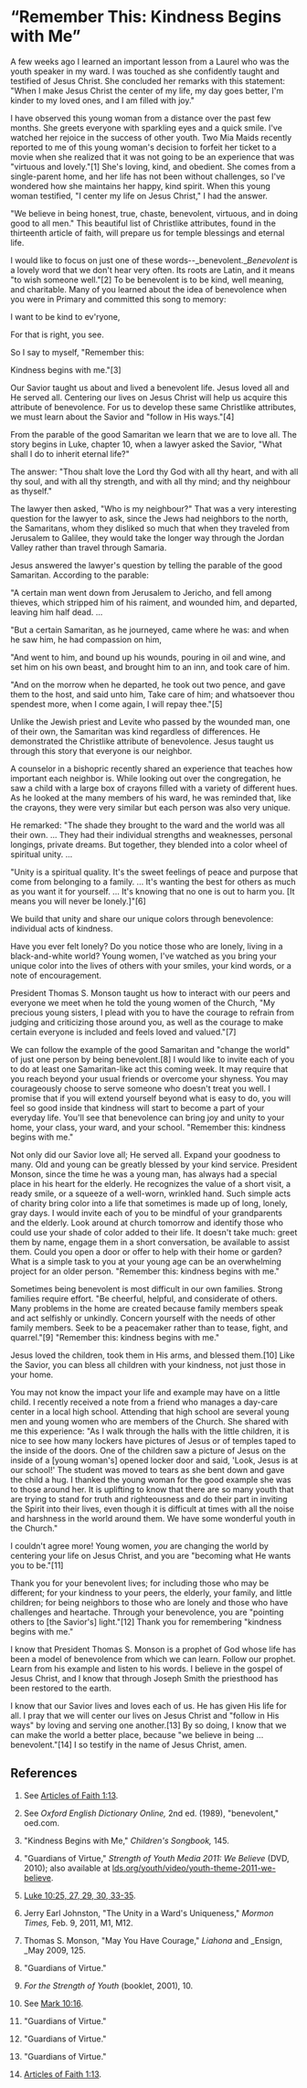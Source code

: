 # “Remember This: Kindness Begins with Me”

A few weeks ago I learned an important lesson from a Laurel who was the youth
speaker in my ward. I was touched as she confidently taught and testified of
Jesus Christ. She concluded her remarks with this statement: "When I make
Jesus Christ the center of my life, my day goes better, I'm kinder to my loved
ones, and I am filled with joy."

I have observed this young woman from a distance over the past few months. She
greets everyone with sparkling eyes and a quick smile. I've watched her
rejoice in the success of other youth. Two Mia Maids recently reported to me
of this young woman's decision to forfeit her ticket to a movie when she
realized that it was not going to be an experience that was "virtuous and
lovely."[1] She's loving, kind, and obedient. She comes from a single-parent
home, and her life has not been without challenges, so I've wondered how she
maintains her happy, kind spirit. When this young woman testified, "I center
my life on Jesus Christ," I had the answer.

"We believe in being honest, true, chaste, benevolent, virtuous, and in doing
good to all men." This beautiful list of Christlike attributes, found in the
thirteenth article of faith, will prepare us for temple blessings and eternal
life.

I would like to focus on just one of these words--_benevolent.__Benevolent_ is
a lovely word that we don't hear very often. Its roots are Latin, and it means
"to wish someone well."[2] To be benevolent is to be kind, well meaning, and
charitable. Many of you learned about the idea of benevolence when you were in
Primary and committed this song to memory:

I want to be kind to ev'ryone,

For that is right, you see.

So I say to myself, "Remember this:

Kindness begins with me."[3]

Our Savior taught us about and lived a benevolent life. Jesus loved all and He
served all. Centering our lives on Jesus Christ will help us acquire this
attribute of benevolence. For us to develop these same Christlike attributes,
we must learn about the Savior and "follow in His ways."[4]

From the parable of the good Samaritan we learn that we are to love all. The
story begins in Luke, chapter 10, when a lawyer asked the Savior, "What shall
I do to inherit eternal life?"

The answer: "Thou shalt love the Lord thy God with all thy heart, and with all
thy soul, and with all thy strength, and with all thy mind; and thy neighbour
as thyself."

The lawyer then asked, "Who is my neighbour?" That was a very interesting
question for the lawyer to ask, since the Jews had neighbors to the north, the
Samaritans, whom they disliked so much that when they traveled from Jerusalem
to Galilee, they would take the longer way through the Jordan Valley rather
than travel through Samaria.

Jesus answered the lawyer's question by telling the parable of the good
Samaritan. According to the parable:

"A certain man went down from Jerusalem to Jericho, and fell among thieves,
which stripped him of his raiment, and wounded him, and departed, leaving him
half dead. ...

"But a certain Samaritan, as he journeyed, came where he was: and when he saw
him, he had compassion on him,

"And went to him, and bound up his wounds, pouring in oil and wine, and set
him on his own beast, and brought him to an inn, and took care of him.

"And on the morrow when he departed, he took out two pence, and gave them to
the host, and said unto him, Take care of him; and whatsoever thou spendest
more, when I come again, I will repay thee."[5]

Unlike the Jewish priest and Levite who passed by the wounded man, one of
their own, the Samaritan was kind regardless of differences. He demonstrated
the Christlike attribute of benevolence. Jesus taught us through this story
that everyone is our neighbor.

A counselor in a bishopric recently shared an experience that teaches how
important each neighbor is. While looking out over the congregation, he saw a
child with a large box of crayons filled with a variety of different hues. As
he looked at the many members of his ward, he was reminded that, like the
crayons, they were very similar but each person was also very unique.

He remarked: "The shade they brought to the ward and the world was all their
own. ... They had their individual strengths and weaknesses, personal longings,
private dreams. But together, they blended into a color wheel of spiritual
unity. ...

"Unity is a spiritual quality. It's the sweet feelings of peace and purpose
that come from belonging to a family. ... It's wanting the best for others as
much as you want it for yourself. ... It's knowing that no one is out to harm
you. [It means you will never be lonely.]"[6]

We build that unity and share our unique colors through benevolence:
individual acts of kindness.

Have you ever felt lonely? Do you notice those who are lonely, living in a
black-and-white world? Young women, I've watched as you bring your unique
color into the lives of others with your smiles, your kind words, or a note of
encouragement.

President Thomas S. Monson taught us how to interact with our peers and
everyone we meet when he told the young women of the Church, "My precious
young sisters, I plead with you to have the courage to refrain from judging
and criticizing those around you, as well as the courage to make certain
everyone is included and feels loved and valued."[7]

We can follow the example of the good Samaritan and "change the world" of just
one person by being benevolent.[8] I would like to invite each of you to do at
least one Samaritan-like act this coming week. It may require that you reach
beyond your usual friends or overcome your shyness. You may courageously
choose to serve someone who doesn't treat you well. I promise that if you will
extend yourself beyond what is easy to do, you will feel so good inside that
kindness will start to become a part of your everyday life. You'll see that
benevolence can bring joy and unity to your home, your class, your ward, and
your school. "Remember this: kindness begins with me."

Not only did our Savior love all; He served all. Expand your goodness to many.
Old and young can be greatly blessed by your kind service. President Monson,
since the time he was a young man, has always had a special place in his heart
for the elderly. He recognizes the value of a short visit, a ready smile, or a
squeeze of a well-worn, wrinkled hand. Such simple acts of charity bring color
into a life that sometimes is made up of long, lonely, gray days. I would
invite each of you to be mindful of your grandparents and the elderly. Look
around at church tomorrow and identify those who could use your shade of color
added to their life. It doesn't take much: greet them by name, engage them in
a short conversation, be available to assist them. Could you open a door or
offer to help with their home or garden? What is a simple task to you at your
young age can be an overwhelming project for an older person. "Remember this:
kindness begins with me."

Sometimes being benevolent is most difficult in our own families. Strong
families require effort. "Be cheerful, helpful, and considerate of others.
Many problems in the home are created because family members speak and act
selfishly or unkindly. Concern yourself with the needs of other family
members. Seek to be a peacemaker rather than to tease, fight, and quarrel."[9]
"Remember this: kindness begins with me."

Jesus loved the children, took them in His arms, and blessed them.[10] Like
the Savior, you can bless all children with your kindness, not just those in
your home.

You may not know the impact your life and example may have on a little child.
I recently received a note from a friend who manages a day-care center in a
local high school. Attending that high school are several young men and young
women who are members of the Church. She shared with me this experience: "As I
walk through the halls with the little children, it is nice to see how many
lockers have pictures of Jesus or of temples taped to the inside of the doors.
One of the children saw a picture of Jesus on the inside of a [young woman's]
opened locker door and said, 'Look, Jesus is at our school!' The student was
moved to tears as she bent down and gave the child a hug. I thanked the young
woman for the good example she was to those around her. It is uplifting to
know that there are so many youth that are trying to stand for truth and
righteousness and do their part in inviting the Spirit into their lives, even
though it is difficult at times with all the noise and harshness in the world
around them. We have some wonderful youth in the Church."

I couldn't agree more! Young women, _you_ are changing the world by centering
your life on Jesus Christ, and you are "becoming what He wants you to be."[11]

Thank you for your benevolent lives; for including those who may be different;
for your kindness to your peers, the elderly, your family, and little
children; for being neighbors to those who are lonely and those who have
challenges and heartache. Through your benevolence, you are "pointing others
to [the Savior's] light."[12] Thank you for remembering "kindness begins with
me."

I know that President Thomas S. Monson is a prophet of God whose life has been
a model of benevolence from which we can learn. Follow our prophet. Learn from
his example and listen to his words. I believe in the gospel of Jesus Christ,
and I know that through Joseph Smith the priesthood has been restored to the
earth.

I know that our Savior lives and loves each of us. He has given His life for
all. I pray that we will center our lives on Jesus Christ and "follow in His
ways" by loving and serving one another.[13] By so doing, I know that we can
make the world a better place, because "we believe in being ... benevolent."[14]
I so testify in the name of Jesus Christ, amen.

## References

  1. See [Articles of Faith 1:13](https://www.lds.org/scriptures/pgp/a-of-f/1.13?lang=eng#12).

  2. See _Oxford English Dictionary Online,_ 2nd ed. (1989), "benevolent," oed.com.

  3. "Kindness Begins with Me," _Children's Songbook,_ 145.

  4. "Guardians of Virtue," _Strength of Youth Media 2011: We Believe_ (DVD, 2010); also available at [lds.org/youth/video/youth-theme-2011-we-believe](http://www.lds.org/youth/video/youth-theme-2011-we-believe?lang=eng).

  5. [Luke 10:25, 27, 29, 30, 33-35](https://www.lds.org/scriptures/nt/luke/10.25,27,29,30,33-35?lang=eng#24).

  6. Jerry Earl Johnston, "The Unity in a Ward's Uniqueness," _Mormon Times,_ Feb. 9, 2011, M1, M12.

  7. Thomas S. Monson, "May You Have Courage," _Liahona_ and _Ensign, _May 2009, 125.

  8. "Guardians of Virtue."

  9. _For the Strength of Youth_ (booklet, 2001), 10.

  10. See [Mark 10:16](https://www.lds.org/scriptures/nt/mark/10.16?lang=eng#15).

  11. "Guardians of Virtue."

  12. "Guardians of Virtue."

  13. "Guardians of Virtue."

  14. [Articles of Faith 1:13](https://www.lds.org/scriptures/pgp/a-of-f/1.13?lang=eng#12).

